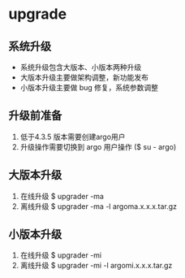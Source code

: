 # upgrade

## 系统升级
  * 系统升级包含大版本、小版本两种升级
  * 大版本升级主要做架构调整，新功能发布
  * 小版本升级主要做 bug 修复，系统参数调整
## 升级前准备
1. 低于4.3.5 版本需要创建argo用户  
2. 升级操作需要切换到 argo 用户操作 ($ su - argo)
## 大版本升级
  1. 在线升级
    $ upgrader -ma 
  2. 离线升级
    $ upgrader -ma -l argoma.x.x.x.tar.gz
## 小版本升级
  1. 在线升级
   $ upgrader -mi
  2. 离线升级
   $ upgrader -mi -l argomi.x.x.x.tar.gz

